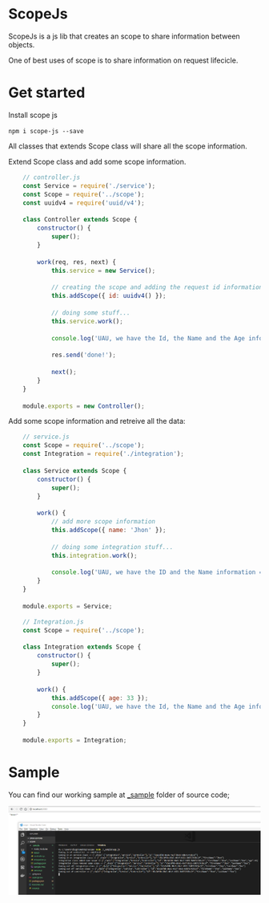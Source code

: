 # ScopeJs

ScopeJs is a js lib that creates an scope to share information between objects.

One of best uses of scope is to share information on request lifecicle.

# Get started

Install scope js

`npm i scope-js --save`

All classes that extends Scope class will share all the scope information.

Extend Scope class and add some scope information. 

```javascript
    // controller.js
    const Service = require('./service');
    const Scope = require('../scope');
    const uuidv4 = require('uuid/v4');

    class Controller extends Scope {
        constructor() {
            super();
        }

        work(req, res, next) {
            this.service = new Service();

            // creating the scope and adding the request id information
            this.addScope({ id: uuidv4() });
            
            // doing some stuff...
            this.service.work();

            console.log('UAU, we have the Id, the Name and the Age information =>', JSON.stringify(this.scope));
            
            res.send('done!');

            next();
        }
    }

    module.exports = new Controller();
```

Add some scope information and retreive all the data:

```javascript
    // service.js
    const Scope = require('../scope');
    const Integration = require('./integration');

    class Service extends Scope {
        constructor() {
            super();
        }

        work() {        
            // add more scope information
            this.addScope({ name: 'Jhon' });

            // doing some integration stuff...
            this.integration.work();

            console.log('UAU, we have the ID and the Name information =>', JSON.stringify(this.scope));
        }
    }

    module.exports = Service;
```

```javascript
    // Integration.js
    const Scope = require('../scope');

    class Integration extends Scope {
        constructor() {
            super();
        }

        work() {           
            this.addScope({ age: 33 });
            console.log('UAU, we have the Id, the Name and the Age information =>', JSON.stringify(this.scope));
        }
    }

    module.exports = Integration;
```

# Sample

You can find our working sample at [_sample](https://github.com/diogolmenezes/scope/blob/master/_sample) folder of source code;

![Scope](https://github.com/diogolmenezes/scope/blob/master/_sample/sample.png)